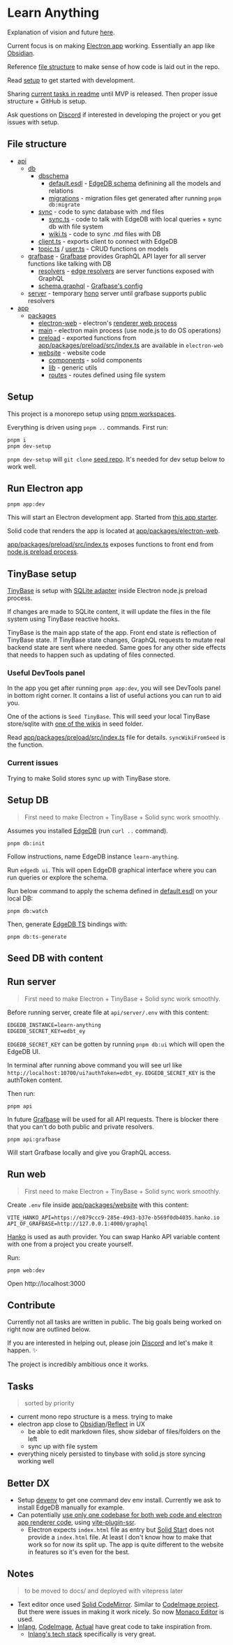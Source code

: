 # Learn Anything

Explanation of vision and future [here](https://wiki.nikiv.dev/ideas/learn-anything).

Current focus is on making [Electron app](#run-electron-app) working. Essentially an app like [Obsidian](https://obsidian.md/).

Reference [file structure](#file-structure) to make sense of how code is laid out in the repo.

Read [setup](#setup) to get started with development.

Sharing [current tasks in readme](#tasks) until MVP is released. Then proper issue structure + GitHub is setup.

Ask questions on [Discord](https://discord.com/invite/bxtD8x6aNF) if interested in developing the project or you get issues with setup.

## File structure

- [api](api)
  - [db](api/db)
    - [dbschema](api/db/dbschema)
      - [default.esdl](api/db/dbschema/default.esdl) - [EdgeDB schema](https://www.edgedb.com/docs/intro/schema) definining all the models and relations
      - [migrations](api/db/dbschema/migrations) - migration files get generated after running `pnpm db:migrate`
    - [sync](api/db/sync) - code to sync database with .md files
      - [sync.ts](api/db/sync/sync.ts) - code to talk with EdgeDB with local queries + sync db with file system
      - [wiki.ts](api/db/sync/wiki.ts) - code to sync .md files with DB
    - [client.ts](api/db/client.ts) - exports client to connect with EdgeDB
    - [topic.ts](api/db/topic.ts) / [user.ts](api/db/user.ts) - CRUD functions on models
  - [grafbase](api/grafbase) - [Grafbase](https://grafbase.com/) provides GraphQL API layer for all server functions like talking with DB
    - [resolvers](api/grafbase/resolvers) - [edge resolvers](https://grafbase.com/docs/edge-gateway/resolvers) are server functions exposed with GraphQL
    - [schema.graphql](api/grafbase/schema.graphql) - [Grafbase's config](https://grafbase.com/docs/config)
  - [server](api/server) - temporary [hono](https://hono.dev/) server until grafbase supports public resolvers
- [app](app)
  - [packages](app/packages)
    - [electron-web](app/packages/electron-web) - electron's [renderer web process](https://github.com/cawa-93/vite-electron-builder/tree/main#project-structure)
    - [main](app/packages/main) - electron main process (use node.js to do OS operations)
    - [preload](app/packages/preload) - exported functions from [app/packages/preload/src/index.ts](app/packages/preload/src/index.ts) are available in `electron-web`
    - [website](app/packages/website) - website code
      - [components](app/packages/website/components) - solid components
      - [lib](app/packages/website/lib) - generic utils
      - [routes](app/packages/website/routes) - routes defined using file system

## Setup

This project is a monorepo setup using [pnpm workspaces](https://pnpm.io/workspaces).

Everything is driven using `pnpm ..` commands. First run:

```
pnpm i
pnpm dev-setup
```

`pnpm dev-setup` will `git clone` [seed repo](https://github.com/learn-anything/seed). It's needed for dev setup below to work well.

## Run Electron app

```
pnpm app:dev
```

This will start an Electron development app. Started from [this app starter](https://github.com/cawa-93/vite-electron-builder).

Solid code that renders the app is located at [app/packages/electron-web](app/packages/electron-web).

[app/packages/preload/src/index.ts](app/packages/preload/src/index.ts) exposes functions to front end from [node.js preload process](https://github.com/cawa-93/vite-electron-builder#project-structure).

## TinyBase setup

[TinyBase](https://tinybase.org/) is setup with [SQLite adapter](https://tinybase.org/api/persister-sqlite3/) inside Electron node.js preload process.

If changes are made to SQLite content, it will update the files in the file system using TinyBase reactive hooks.

TinyBase is the main app state of the app. Front end state is reflection of TinyBase state. If TinyBase state changes, GraphQL requests to mutate real backend state are sent where needed. Same goes for any other side effects that needs to happen such as updating of files connected.

### Useful DevTools panel

In the app you get after running `pnpm app:dev`, you will see DevTools panel in bottom right corner. It contains a list of useful actions you can run to aid you.

One of the actions is `Seed TinyBase`. This will seed your local TinyBase store/sqlite with [one of the wikis](https://github.com/learn-anything/seed/tree/main/wiki/nikita) in seed folder.

Read [app/packages/preload/src/index.ts](app/packages/preload/src/index.ts) file for details. `syncWikiFromSeed` is the function.

### Current issues

Trying to make Solid stores sync up with TinyBase store.

<!-- ```
pnpm app:tinybase
``` -->

<!-- Will `tsx` run [app/packages/tinybase/main.ts](app/packages/tinybase/main.ts). -->

## Setup DB

> First need to make Electron + TinyBase + Solid sync work smoothly.

Assumes you installed [EdgeDB](https://www.edgedb.com/) (run `curl ..` command).

```
pnpm db:init
```

Follow instructions, name EdgeDB instance `learn-anything`.

Run `edgedb ui`. This will open EdgeDB graphical interface where you can run queries or explore the schema.

Run below command to apply the schema defined in [default.esdl](db/dbschema/default.esdl) on your local DB:

```
pnpm db:watch
```

Then, generate [EdgeDB TS](https://github.com/edgedb/edgedb-js) bindings with:

```
pnpm db:ts-generate
```

## Seed DB with content

<!-- The goal is to seed EdgeDB with [this content](https://github.com/learn-anything/seed/tree/main/wiki/nikita). Can be seen online [here](https://wiki.nikiv.dev).

However you can try seed it with a wiki / folder of markdown of yourself.

Just add a folder in `seed/wiki` like `seed/wiki/my-wiki` and put some .md files inside. -->

<!-- ## Run Sync DB code

The goal of this command:

```
pnpm db:sync
```

Is to sync your local EdgeDB instance with the contents of the `seed` folder you just cloned.

For this, you need to create a file here:`api/db/sync/.env`. With content like this:

```
SEED_FOLDER_NAME=nikita
USERNAME=nikita
```

You can swap the names to your own. The `SEED_FOLDER_NAME` is the folder that is found in `seed/wiki`.

Read [api/db/sync/sync.ts](api/db/sync/sync.ts) and [api/db/sync/wiki.ts](api/db/sync/wiki.ts) for details how sync works. -->

## Run server

> First need to make Electron + TinyBase + Solid sync work smoothly.

Before running server, create file at `api/server/.env` with this content:

```
EDGEDB_INSTANCE=learn-anything
EDGEDB_SECRET_KEY=edbt_ey
```

`EDGEDB_SECRET_KEY` can be gotten by running `pnpm db:ui` which will open the EdgeDB UI.

In terminal after running above command you will see url like `http://localhost:10700/ui?authToken=edbt_ey`. `EDGEDB_SECRET_KEY` is the authToken content.

Then run:

```
pnpm api
```

In future [Grafbase](https://grafbase.com/) will be used for all API requests. There is blocker there that you can't do both public and private resolvers.

```
pnpm api:grafbase
```

Will start Grafbase locally and give you GraphQL access.

## Run web

> First need to make Electron + TinyBase + Solid sync work smoothly.

<!-- TODO: automate creating of `.env` file with default content as part of `pnpm setup` command -->
<!-- TODO: do same for API .env too -->

Create `.env` file inside [app/packages/website](app/packages/website) with this content:

```
VITE_HANKO_API=https://e879ccc9-285e-49d3-b37e-b569f0db4035.hanko.io
API_OF_GRAFBASE=http://127.0.0.1:4000/graphql
```

[Hanko](https://www.hanko.io/) is used as auth provider. You can swap Hanko API variable content with one from a project you create yourself.

Run:

```
pnpm web:dev
```

Open http://localhost:3000

## Contribute

Currently not all tasks are written in public. The big goals being worked on right now are outlined below.

If you are interested in helping out, please join [Discord](https://discord.com/invite/bxtD8x6aNF) and let's make it happen. ✨

The project is incredibly ambitious once it works.

## Tasks

> sorted by priority

- current mono repo structure is a mess. trying to make
- electron app close to [Obsidian](https://obsidian.md/)/[Reflect](https://reflect.app/) in UX
  - be able to edit markdown files, show sidebar of files/folders on the left
  - sync up with file system
- everything nicely persisted to tinybase with solid.js store syncing working well

## Better DX

- Setup [devenv](https://devenv.sh/) to get one command dev env install. Currently we ask to install EdgeDB manually for example.
- Can potentially [use only one codebase for both web code and electron app renderer code](https://github.com/brillout/vite-plugin-ssr/discussions/1011), using [vite-plugin-ssr](https://vite-plugin-ssr.com/).
  - Electron expects `index.html` file as entry but [Solid Start](https://github.com/solidjs/solid-start) does not provide a `index.html` file. At least I don't know how to make that work so for now its split up. The app is quite different to the website in features so it's even for the best.

## Notes

> to be moved to docs/ and deployed with vitepress later

- Text editor once used [Solid CodeMirror](https://github.com/riccardoperra/solid-codemirror). Similar to [CodeImage project](https://github.com/riccardoperra/codeimage). But there were issues in making it work nicely. So now [Monaco Editor](https://github.com/microsoft/monaco-editor) is used.
- [Inlang](https://github.com/inlang/inlang), [CodeImage](https://github.com/riccardoperra/codeimage), [Actual](https://github.com/actualbudget/actual) have great code to take inspiration from.
  - [Inlang's tech stack](https://github.com/inlang/inlang/blob/main/rfcs/tech-stack/RFC.md) specifically is very great.
